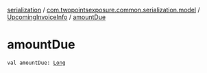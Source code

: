 [serialization](../../index.md) / [com.twopointsexposure.common.serialization.model](../index.md) / [UpcomingInvoiceInfo](index.md) / [amountDue](./amount-due.md)

# amountDue

`val amountDue: `[`Long`](https://kotlinlang.org/api/latest/jvm/stdlib/kotlin/-long/index.html)